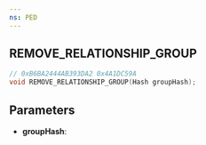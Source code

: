 ```yaml
---
ns: PED
---
```

## REMOVE_RELATIONSHIP_GROUP

```c
// 0xB6BA2444AB393DA2 0x4A1DC59A
void REMOVE_RELATIONSHIP_GROUP(Hash groupHash);
```


## Parameters
* **groupHash**: 

